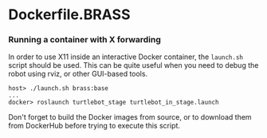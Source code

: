 # Dockerfile.BRASS

### Running a container with X forwarding

In order to use X11 inside an interactive Docker container, the `launch.sh`
script should be used. This can be quite useful when you need to debug the
robot using rviz, or other GUI-based tools.

```
host> ./launch.sh brass:base
...
docker> roslaunch turtlebot_stage turtlebot_in_stage.launch
```

Don't forget to build the Docker images from source, or to download them from
DockerHub before trying to execute this script.
